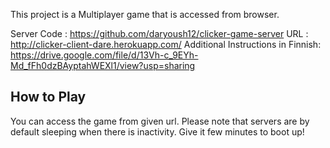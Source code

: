 This project is a Multiplayer game that is accessed from browser.

Server Code : https://github.com/daryoush12/clicker-game-server
URL : http://clicker-client-dare.herokuapp.com/
Additional Instructions in Finnish: https://drive.google.com/file/d/13Vh-c_9EYh-Md_fFh0dzBAyptahWEXl1/view?usp=sharing

## How to Play

You can access the game from given url. Please note that servers are by default sleeping when there is inactivity. Give it few minutes to boot up!





